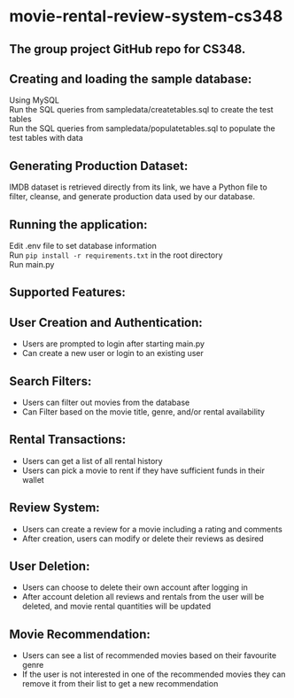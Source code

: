 # movie-rental-review-system-cs348
## The group project GitHub repo for CS348.

## Creating and loading the sample database: <br />
Using MySQL <br />
Run the SQL queries from sampledata/createtables.sql to create the test tables <br />
Run the SQL queries from sampledata/populatetables.sql to populate the test tables with data <br />

## Generating Production Dataset: <br />
IMDB dataset is retrieved directly from its link, we have a Python file to <br />
filter, cleanse, and generate production data used by our database. <br />

## Running the application: <br />
Edit .env file to set database information <br />
Run `pip install -r requirements.txt` in the root directory <br />
Run main.py <br />

## Supported Features:
## User Creation and Authentication:
- Users are prompted to login after starting main.py
- Can create a new user or login to an existing user

## Search Filters:
- Users can filter out movies from the database
- Can Filter based on the movie title, genre, and/or rental availability

## Rental Transactions:
- Users can get a list of all rental history
- Users can pick a movie to rent if they have sufficient funds in their wallet

## Review System:
- Users can create a review for a movie including a rating and comments
- After creation, users can modify or delete their reviews as desired

## User Deletion:
- Users can choose to delete their own account after logging in
- After account deletion all reviews and rentals from the user will be deleted, and movie rental quantities will be updated

## Movie Recommendation:
- Users can see a list of recommended movies based on their favourite genre
- If the user is not interested in one of the recommended movies they can remove it from their list to get a new recommendation
